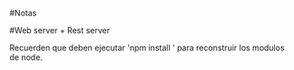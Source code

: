 #Notas 

#Web server + Rest server

Recuerden que deben ejecutar 'npm install ' para reconstruir los modulos de node.